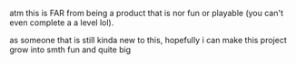 atm this is FAR from being a product that is nor fun or playable (you can't even complete a a level lol).

as someone that is still kinda new to this, hopefully i can make this project grow into smth fun and quite big
